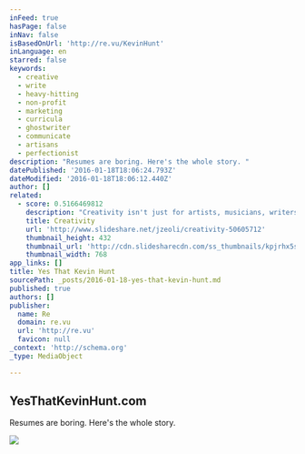 ```yaml
---
inFeed: true
hasPage: false
inNav: false
isBasedOnUrl: 'http://re.vu/KevinHunt'
inLanguage: en
starred: false
keywords:
  - creative
  - write
  - heavy-hitting
  - non-profit
  - marketing
  - curricula
  - ghostwriter
  - communicate
  - artisans
  - perfectionist
description: "Resumes are boring. Here's the whole story. "
datePublished: '2016-01-18T18:06:24.793Z'
dateModified: '2016-01-18T18:06:12.440Z'
author: []
related:
  - score: 0.5166469812
    description: "Creativity isn't just for artists, musicians, writers, and designers. We all have the ability to be excellent creative thinkers. - https://www.milestechnologi..."
    title: Creativity
    url: 'http://www.slideshare.net/jzeoli/creativity-50605712'
    thumbnail_height: 432
    thumbnail_url: 'http://cdn.slidesharecdn.com/ss_thumbnails/kpjrhx5stgaqoaesnh7r-signature-3f945d39ba23dd9cfcfd3fee5874bd5293c55aa2180b30512d3379a1f65479ee-poli-150716175148-lva1-app6892-thumbnail-4.jpg?cb=1438021298'
    thumbnail_width: 768
app_links: []
title: Yes That Kevin Hunt
sourcePath: _posts/2016-01-18-yes-that-kevin-hunt.md
published: true
authors: []
publisher:
  name: Re
  domain: re.vu
  url: 'http://re.vu'
  favicon: null
_context: 'http://schema.org'
_type: MediaObject

---
```

<article style=""><h1>YesThatKevinHunt.com</h1><p>Resumes are boring. Here's the whole story.</p><img src="https://s3-us-west-2.amazonaws.com/the-grid-img/p/c0722502c7e0d4d948154c7b3758c7698811d852.jpg" /></article>